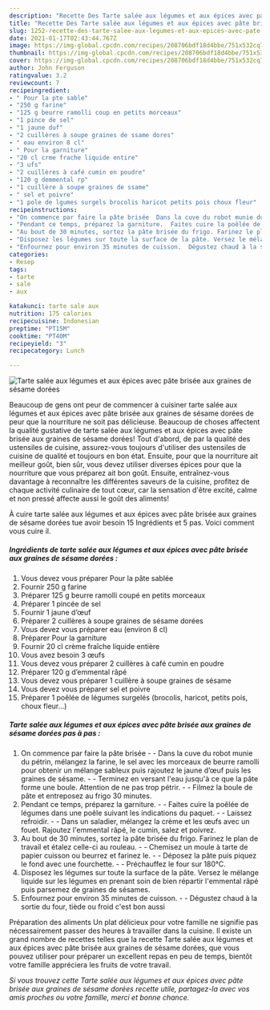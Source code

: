 ```yaml
---
description: "Recette Des Tarte salée aux légumes et aux épices avec pâte brisée aux graines de sésame dorées"
title: "Recette Des Tarte salée aux légumes et aux épices avec pâte brisée aux graines de sésame dorées"
slug: 1252-recette-des-tarte-salee-aux-legumes-et-aux-epices-avec-pate-brisee-aux-graines-de-sesame-dorees
date: 2021-01-17T02:43:44.767Z
image: https://img-global.cpcdn.com/recipes/208706bdf18d4bbe/751x532cq70/tarte-salee-aux-legumes-et-aux-epices-avec-pate-brisee-aux-graines-de-sesame-dorees-photo-principale-de-la-recette.jpg
thumbnail: https://img-global.cpcdn.com/recipes/208706bdf18d4bbe/751x532cq70/tarte-salee-aux-legumes-et-aux-epices-avec-pate-brisee-aux-graines-de-sesame-dorees-photo-principale-de-la-recette.jpg
cover: https://img-global.cpcdn.com/recipes/208706bdf18d4bbe/751x532cq70/tarte-salee-aux-legumes-et-aux-epices-avec-pate-brisee-aux-graines-de-sesame-dorees-photo-principale-de-la-recette.jpg
author: John Ferguson
ratingvalue: 3.2
reviewcount: 7
recipeingredient:
- " Pour la pte sable"
- "250 g farine"
- "125 g beurre ramolli coup en petits morceaux"
- "1 pince de sel"
- "1 jaune duf"
- "2 cuillères à soupe graines de ssame dores"
- " eau environ 8 cl"
- " Pour la garniture"
- "20 cl crme frache liquide entire"
- "3 ufs"
- "2 cuillères à café cumin en poudre"
- "120 g demmental rp"
- "1 cuillère à soupe graines de ssame"
- " sel et poivre"
- "1 pole de lgumes surgels brocolis haricot petits pois choux fleur"
recipeinstructions:
- "On commence par faire la pâte brisée  Dans la cuve du robot munie du pétrin, mélangez la farine, le sel avec les morceaux de beurre ramolli pour obtenir un mélange sableux puis rajoutez le jaune d’œuf puis les graines de sésame.  Terminez en versant l&#39;eau jusqu&#39;à ce que la pâte forme une boule. Attention de ne pas trop pétrir.  Filmez la boule de pâte et entreposez au frigo 30 minutes."
- "Pendant ce temps, préparez la garniture.  Faites cuire la poêlée de légumes dans une poêle suivant les indications du paquet.  Laissez refroidir.  Dans un saladier, mélangez la crème et les œufs avec un fouet. Rajoutez l&#39;emmental râpé, le cumin, salez et poivrez."
- "Au bout de 30 minutes, sortez la pâte brisée du frigo. Farinez le plan de travail et étalez celle-ci au rouleau.  Chemisez un moule à tarte de papier cuisson ou beurrez et farinez le.  Déposez la pâte puis piquez le fond avec une fourchette.  Préchauffez le four sur 180°C."
- "Disposez les légumes sur toute la surface de la pâte. Versez le mélange liquide sur les légumes en prenant soin de bien répartir l&#39;emmental râpé puis parsemez de graines de sésames."
- "Enfournez pour environ 35 minutes de cuisson.  Dégustez chaud à la sortie du four, tiède ou froid c&#39;est bon aussi"
categories:
- Resep
tags:
- tarte
- sale
- aux

katakunci: tarte sale aux 
nutrition: 175 calories
recipecuisine: Indonesian
preptime: "PT15M"
cooktime: "PT40M"
recipeyield: "3"
recipecategory: Lunch

---
```



![Tarte salée aux légumes et aux épices avec pâte brisée aux graines de sésame dorées](https://img-global.cpcdn.com/recipes/208706bdf18d4bbe/751x532cq70/tarte-salee-aux-legumes-et-aux-epices-avec-pate-brisee-aux-graines-de-sesame-dorees-photo-principale-de-la-recette.jpg)

Beaucoup de gens ont peur de commencer à cuisiner tarte salée aux légumes et aux épices avec pâte brisée aux graines de sésame dorées de peur que la nourriture ne soit pas délicieuse. Beaucoup de choses affectent la qualité gustative de tarte salée aux légumes et aux épices avec pâte brisée aux graines de sésame dorées! Tout d'abord, de par la qualité des ustensiles de cuisine, assurez-vous toujours d'utiliser des ustensiles de cuisine de qualité et toujours en bon état. Ensuite, pour que la nourriture ait meilleur goût, bien sûr, vous devez utiliser diverses épices pour que la nourriture que vous préparez ait bon goût. Ensuite, entraînez-vous davantage à reconnaître les différentes saveurs de la cuisine, profitez de chaque activité culinaire de tout cœur, car la sensation d'être excité, calme et non pressé affecte aussi le goût des aliments!

<!--inarticleads1-->

À cuire tarte salée aux légumes et aux épices avec pâte brisée aux graines de sésame dorées tue avoir besoin 15 Ingrédients et 5 pas. Voici comment vous cuire il.

##### Ingrédients de tarte salée aux légumes et aux épices avec pâte brisée aux graines de sésame dorées :

1. Vous devez vous préparer  Pour la pâte sablée
1. Fournir 250 g farine
1. Préparer 125 g beurre ramolli coupé en petits morceaux
1. Préparer 1 pincée de sel
1. Fournir 1 jaune d’œuf
1. Préparer 2 cuillères à soupe graines de sésame dorées
1. Vous devez vous préparer  eau (environ 8 cl)
1. Préparer  Pour la garniture
1. Fournir 20 cl crème fraîche liquide entière
1. Vous avez besoin 3 œufs
1. Vous devez vous préparer 2 cuillères à café cumin en poudre
1. Préparer 120 g d’emmental râpé
1. Vous devez vous préparer 1 cuillère à soupe graines de sésame
1. Vous devez vous préparer  sel et poivre
1. Préparer 1 poêlée de légumes surgelés (brocolis, haricot, petits pois, choux fleur...)




<!--inarticleads2-->

##### Tarte salée aux légumes et aux épices avec pâte brisée aux graines de sésame dorées pas à pas :

1. On commence par faire la pâte brisée -  - Dans la cuve du robot munie du pétrin, mélangez la farine, le sel avec les morceaux de beurre ramolli pour obtenir un mélange sableux puis rajoutez le jaune d’œuf puis les graines de sésame. -  - Terminez en versant l&#39;eau jusqu&#39;à ce que la pâte forme une boule. Attention de ne pas trop pétrir. -  - Filmez la boule de pâte et entreposez au frigo 30 minutes.
1. Pendant ce temps, préparez la garniture. -  - Faites cuire la poêlée de légumes dans une poêle suivant les indications du paquet. -  - Laissez refroidir. -  - Dans un saladier, mélangez la crème et les œufs avec un fouet. Rajoutez l&#39;emmental râpé, le cumin, salez et poivrez.
1. Au bout de 30 minutes, sortez la pâte brisée du frigo. Farinez le plan de travail et étalez celle-ci au rouleau. -  - Chemisez un moule à tarte de papier cuisson ou beurrez et farinez le. -  - Déposez la pâte puis piquez le fond avec une fourchette. -  - Préchauffez le four sur 180°C.
1. Disposez les légumes sur toute la surface de la pâte. Versez le mélange liquide sur les légumes en prenant soin de bien répartir l&#39;emmental râpé puis parsemez de graines de sésames.
1. Enfournez pour environ 35 minutes de cuisson. -  - Dégustez chaud à la sortie du four, tiède ou froid c&#39;est bon aussi




<!--inarticleads1-->

<p>
Préparation des aliments Un plat délicieux pour votre famille ne signifie pas nécessairement passer des heures à travailler dans la cuisine. Il existe un grand nombre de recettes telles que la recette Tarte salée aux légumes et aux épices avec pâte brisée aux graines de sésame dorées, que vous pouvez utiliser pour préparer un excellent repas en peu de temps, bientôt votre famille appréciera les fruits de votre travail.
</p>

<p>
<i>Si vous trouvez cette Tarte salée aux légumes et aux épices avec pâte brisée aux graines de sésame dorées recette utile, partagez-la avec vos amis proches ou votre famille, merci et bonne chance.</i>
</p>
